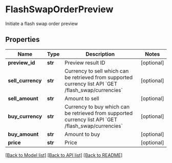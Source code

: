 # FlashSwapOrderPreview

Initiate a flash swap order preview
## Properties
Name | Type | Description | Notes
------------ | ------------- | ------------- | -------------
**preview_id** | **str** | Preview result ID | [optional] 
**sell_currency** | **str** | Currency to sell which can be retrieved from supported currency list API &#x60;GET /flash_swap/currencies&#x60; | [optional] 
**sell_amount** | **str** | Amount to sell | [optional] 
**buy_currency** | **str** | Currency to buy which can be retrieved from supported currency list API &#x60;GET /flash_swap/currencies&#x60; | [optional] 
**buy_amount** | **str** | Amount to buy | [optional] 
**price** | **str** | Price | [optional] 

[[Back to Model list]](../README.md#documentation-for-models) [[Back to API list]](../README.md#documentation-for-api-endpoints) [[Back to README]](../README.md)


